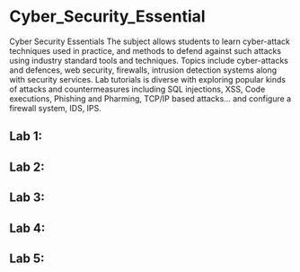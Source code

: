 # Cyber_Security_Essential
Cyber Security Essentials The subject allows students to learn cyber-attack techniques used in practice, and methods to defend against such attacks using industry standard tools and techniques. Topics include cyber-attacks and defences, web security, firewalls, intrusion detection systems along with security services. Lab tutorials is diverse with exploring popular kinds of attacks and countermeasures including SQL injections, XSS, Code executions, Phishing and Pharming, TCP/IP based attacks… and configure a firewall system, IDS, IPS.
## Lab 1:

## Lab 2:

## Lab 3:

## Lab 4:

## Lab 5:
